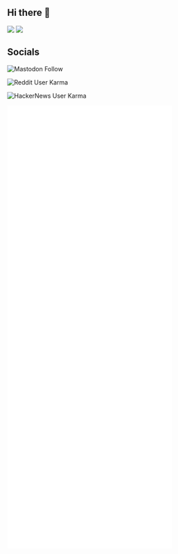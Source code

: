## Hi there 👋

![](https://komarev.com/ghpvc/?username=tmcarr&color=blue)
![](https://hit.yhype.me/github/profile?account_id=32553)

## Socials
![Mastodon Follow](https://img.shields.io/mastodon/follow/109277013874411126?domain=https%3A%2F%2Fmacaw.social%2F)

![Reddit User Karma](https://img.shields.io/reddit/user-karma/combined/tmcarr)

![HackerNews User Karma](https://img.shields.io/hackernews/user-karma/tmcarr)


![Metrics](/github-metrics.svg)




<!--
**tmcarr/tmcarr** is a ✨ _special_ ✨ repository because its `README.md` (this file) appears on your GitHub profile.

Here are some ideas to get you started:

- 🔭 I’m currently working on ...
- 🌱 I’m currently learning ...
- 👯 I’m looking to collaborate on ...
- 🤔 I’m looking for help with ...
- 💬 Ask me about ...
- 📫 How to reach me: ...
- 😄 Pronouns: ...
- ⚡ Fun fact: ...
-->
